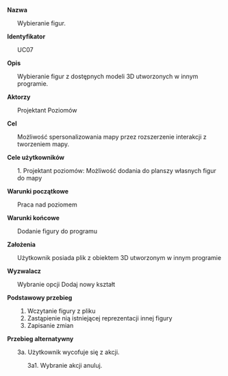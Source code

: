 <b>Nazwa</b> 

<ul>
Wybieranie figur.

</ul>

<b>Identyfikator</b>

<ul>
UC07
</ul>

<b>Opis</b>

<ul>
Wybieranie figur z dostępnych modeli 3D utworzonych w innym programie.
</ul>

<b>Aktorzy</b>

<ul>
Projektant Poziomów
</ul>

<b>Cel</b>

<ul>
Możliwość spersonalizowania mapy przez rozszerzenie interakcji z tworzeniem mapy.
</ul>

<b>Cele użytkowników</b>
<ul>
1.	Projektant poziomów: Możliwość dodania do planszy własnych figur do mapy
</ul>

<b>Warunki początkowe</b>

<ul>
Praca nad poziomem
</ul>

<b>Warunki końcowe</b>

<ul>
Dodanie figury do programu
</ul>

<b>Założenia</b>

<ul>
Użytkownik posiada plik z obiektem 3D utworzonym w innym programie
</ul>



<b>Wyzwalacz</b>

<ul>
Wybranie opcji Dodaj nowy kształt
</ul>

<b>Podstawowy przebieg</b> 
<ul>

1.	Wczytanie figury z pliku</br>
2.	Zastąpienie nią istniejącej reprezentacji innej figury</br>
3.	Zapisanie zmian</br>
</ul>

<b>Przebieg alternatywny</b>
<ul>
3a.	Użytkownik wycofuje się z akcji.

<ul>
3a1.	Wybranie akcji anuluj.</br>
</ul>
</ul>
